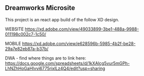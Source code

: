 ## Dreamworks Microsite

This project is an react app build of the follow XD design.

WEBSITE 
https://xd.adobe.com/view/49033899-3be1-488a-9988-011198c002c7-1c50/

MOBILE
https://xd.adobe.com/view/e628596b-5985-4b2f-be28-29a7e82eb87a-b37b/

DWA - find where things are to link here:
https://docs.google.com/spreadsheets/d/1kXAlcg5vur5mGPh-LhNZhHoGaHIvvi6775rixlLz4Q4/edit?usp=sharing